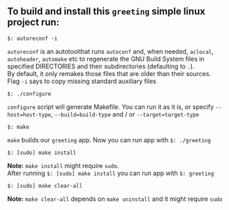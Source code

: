 ## To build and install this `greeting` simple linux project run:


``` 
$: autoreconf -i
```

`autoreconf` is an autotoolthat runs  `autoconf` and, when needed, `aclocal`, `autoheader`, `automake` etc to regenerate the GNU Build System files in specified
DIRECTORIES and their subdirectories (defaulting to `.`).    
By default, it only remakes those files that are older than their sources.  
Flag `-i` says to copy missing standard auxiliary files 


``` 
$: ./configure 
```
`configure` script will generate Makefile. You can run it as it is, or specify `--host=host-type`, `--build=build-type` and / or `--target=target-type`

``` 
$: make
 ```
`make` builds our `greeting` app. Now you can run app with `$: ./greeting`

``` 
$: [sudo] make install
 ```
**Note:** `make install` might require `sudo`.  
After running `$: [sudo] make install` you can run app with `$: greeting`

``` 
$: [sudo] make clear-all 
```
**Note:** `make clear-all` depends on `make uninstall` and it might require `sudo`
